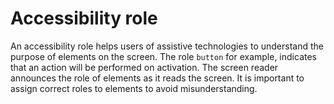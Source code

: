 # Accessibility role

An accessibility role helps users of assistive technologies to understand the purpose of elements on the screen. The role `button` for example, indicates that an action will be performed on activation. The screen reader announces the role of elements as it reads the screen. It is important to assign correct roles to elements to avoid misunderstanding.
